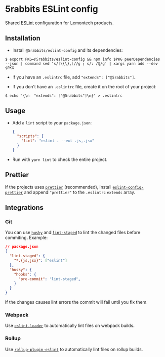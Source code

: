 # 5rabbits ESLint config
Shared [ESLint](https://eslint.org/) configuration for Lemontech products.

## Installation

* Install `@5rabbits/eslint-config` and its dependencies:

```shell
$ export PKG=@5rabbits/eslint-config && npm info $PKG peerDependencies --json | command sed 's/[\{\},]//g ; s/: /@/g' | xargs yarn add --dev $PKG
```

* If you have an `.eslintrc` file, add `"extends": ["@5rabbits"]`.

* If you don't have an `.eslintrc` file, create it on the root of your project:

```shell
$ echo '{\n  "extends": ["@5rabbits"]\n}' > .eslintrc
```

## Usage

* Add a `lint` script to your `package.json`:

  ```json
  {
    "scripts": {
      "lint": "eslint . --ext .js,.jsx"
    }
  }
  ```

* Run with `yarn lint` to check the entire project.

## Prettier

If the projects uses [`prettier`](https://github.com/prettier/prettier) (recommended), install [`eslint-config-prettier`](https://github.com/prettier/eslint-config-prettier) and append `"prettier"` to the `.eslintrc` `extends` array.

## Integrations

### Git
You can use [`husky`](https://github.com/typicode/husky) and [`lint-staged`](https://github.com/okonet/lint-staged) to lint the changed files before commiting. Example:

```json
// package.json
{
  "lint-staged": {
    "*.{js,jsx}": ["eslint"]
  },
  "husky": {
    "hooks": {
      "pre-commit": "lint-staged",
    }
  }
}
```

If the changes causes lint errors the commit will fail until you fix them.

### Webpack

Use [`eslint-loader`](https://github.com/webpack-contrib/eslint-loader) to automatically lint files on webpack builds.

### Rollup

Use [`rollup-plugin-eslint`](https://github.com/TrySound/rollup-plugin-eslint) to automatically lint files on rollup builds.
